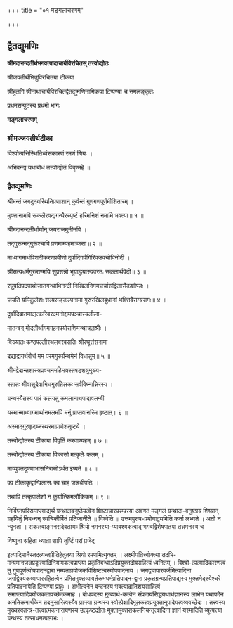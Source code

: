 +++
title = "०१ मङ्गलाचरणम्"

+++


## द्वैतद्युमणिः

**श्रीमदानन्दतीर्थभगवत्पादाचार्यविरचितस् तत्त्वोद्योतः**

श्रीजयतीर्थभिक्षुविरचितया टीकया

श्रीहुलगि श्रीनाथाचार्यविरचितद्वैतद्युमणिनामिकया टिप्पण्या च समलङ्कृतः

प्रथमसम्पुटस्य प्रथमो भागः

**मङ्गलाचरणम्**

### **श्रीमज्जयतीर्थटीका**

विश्वोत्पत्तिस्थितिध्वंसकारणं रमणं श्रियः ।

अभिवन्द्य यथाबोधं तत्त्वोद्योतं विवृण्महे ॥

### **द्वैतद्युमणिः**

श्रीमन्तं जगदुदयस्थितिप्रणाशान् कुर्वन्तं गुणगणपूर्णमीशितारम् ।

मुक्तानामपि सकलैरवद्यगन्धैरस्पृष्टं हरिमनिशं नमामि भक्त्या॥ १ ॥

श्रीमदानन्दतीर्थार्यान् जयराजमुनीनपि ।

तद्गुरून्मद्गुरूंश्चापि प्रणमाम्यहमञ्जसा॥ २ ॥

माध्वागमार्थविशदीकरणप्रवीणो दुर्वादिगर्वगिरिवज्रवचोविनोदी ।

श्रीसत्यधर्मगुरुराण्मयि सुप्रसन्नो भूयाद्धयास्यवरतः सकलार्थवेदी॥ ३ ॥

रघुपतिपदपाथोजातगन्धाभिनन्दी निखिलनिगमचर्चासद्विलासैकशौण्डः ।

जयति यमिकुलेशः सत्यसङ्कल्पनामा गुरुरखिलबुधानां भक्तिवैराग्यरागः॥ ४ ॥

दुर्वादिव्रातमाद्यत्करिवरदमनोद्दामपञ्चास्यलीला-

मातन्वन् मोदतीर्थागमगहनपयोराशिमन्थाचलश्रीः ।

विख्यातः कण्ठपल्लीस्थलवरवसतिः श्रीरघूत्तंसनामा

दद्याद्वागर्थबोधं मम परमगुरुर्ग्रन्थमेनं विधातुम्॥ ५ ॥

श्रीमद्वेदान्तशास्त्रप्रवचनमहिमत्रस्तषट्शत्रुमुख्य-

स्तातः श्रीवासुदेवाभिधगुरुतिलकः सर्वविघ्नान्निरस्य ।

ग्रन्थस्यैतस्य पारं कलयतु कमलानाथपादावलम्बी

यस्मान्माध्वागमार्थानमलमपि मनुं प्राप्तवानस्मि हृष्टात्॥ ६ ॥

अस्माद्गुरुहृदब्जस्थरमाप्राणेशतुष्टये ।

तत्त्वोद्योतस्य टीकाया विवृतिं करवाण्यहम् ॥ ७ ॥

तत्त्वोद्योतस्य टीकाया विकासो मत्कृतेः फलम् ।

माय्युक्तदूषणाभासनिरासोऽर्थत इप्यते ॥ ८ ॥

क्व टीकाकृद्वाग्विलासः क्व चाहं जडधीपतिः ।

तथापि तत्कृपालेशो न कुर्यात्किमलौकिकम् ॥ ९ ॥

निर्विघ्नपरिसमाप्त्याद्यर्थं ग्रन्थादावनुष्ठेयत्वेन शिष्टाचारपरम्परया अवगतं मङ्गलं ग्रन्थादा-वनुष्ठाय शिष्यान् ग्रहयितुं निबध्नन् स्वचिकीर्षितं प्रतिजानीते ॥ विश्वेति ॥ उत्तमपुरुष-प्रयोगाद्वयमिति कर्ता लभ्यते । अतो न न्यूनता । सकलवाङ्मनसदेवतायाः श्रियो नमनस्या-प्यावश्यकत्वाद् भगवद्विशेषणतया तन्नमनस्य च

विष्णुना सहिता ध्याता सापि तुष्टिं परां प्रजेद्

इत्यादिमानैस्तदत्यन्तप्रीतिहेतुतया श्रियो रमणमित्युक्तम् । लक्ष्मीपतित्त्वोक्त्या तदभि-मन्यमानजडप्रकृत्यादिनियामकत्वप्राप्त्या प्रकृतिबन्धाऽदिप्रयुक्तदोषराहित्यं ध्वनितम् । विश्वो-त्पत्यादिकारणत्वं तु गुणपूर्णत्वोपपादनद्वारा नम्यताप्रयोजकविशिष्टत्वस्योपपादनाय । जगद्व्यापारवर्जमित्यादिना जगद्विषयकव्यापाररहितत्वेन प्रमितमुक्तव्यावर्तकमधर्मप्रतिपादन-द्वारा प्रकृतग्रन्थप्रतिपाद्यस्य मुक्तभेदस्येश्चरे प्रतिपादनायेति टिप्पण्यां प्राहुः । अभीत्यनेन वन्दनस्य भक्त्याद्यतिशयसाहित्यं समाप्त्यादिप्रयोजकतावच्छेदकमाह । बोधपदस्य मुख्यार्थ-कत्वेन संप्रदायसिद्धयथार्थज्ञानस्य लाभेन यथापदेन अनतिक्रमार्थकेन तदनुसारित्वस्यैव प्राप्त्या ग्रन्थस्य स्वोत्प्रेक्षादिमूलकत्वप्रयुक्तानुपादेयत्वव्यवच्छेदः । तत्त्वस्य मुख्यस्वतन्त्र-तत्त्वात्मकनारायणस्य उत्कृष्टद्योतः मुक्तामुक्तसकलनियन्तृत्वादिना ज्ञानं यस्मादिति व्युत्पत्त्या ग्रन्थस्य तत्साधनत्वलाभः ।

